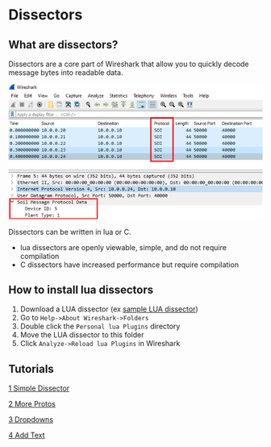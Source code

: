 # Dissectors

## What are dissectors?

Dissectors are a core part of Wireshark that allow you to quickly decode message bytes into readable data. 

![alt text](https://github.com/paramedicjack/Wireshark-for-Software-Engineers/blob/main/Dissectors/photos/dissectors1.PNG?raw=true)

Dissectors can be written in lua or C. 
* lua dissectors are openly viewable, simple, and do not require compilation
* C dissectors have increased performance but require compilation


## How to install lua dissectors

1. Download a LUA dissector (ex [sample LUA dissector](https://github.com/paramedicjack/Wireshark-for-Software-Engineers/blob/main/Dissectors/1%20Simple%20Dissector/dissectors/soildissector.lua "sample LUA dissector"))
2. Go to `Help->About Wireshark->Folders`
3. Double click the `Personal lua Plugins` directory
4. Move the LUA dissector to this folder
5. Click `Analyze->Reload lua Plugins` in Wireshark

## Tutorials

[1 Simple Dissector](https://github.com/paramedicjack/Wireshark-for-Software-Engineers/tree/main/Dissectors/1%20Simple%20Dissector "1 Simple Dissector")

[2 More Protos](https://github.com/paramedicjack/Wireshark-for-Software-Engineers/tree/main/Dissectors/2%20More%20Protos "2 More Protos")

[3 Dropdowns](https://github.com/paramedicjack/Wireshark-for-Software-Engineers/blob/main/Dissectors/3%20Dropdowns/README.md "3 Dropdowns")

[4 Add Text](https://github.com/paramedicjack/Wireshark-for-Software-Engineers/blob/main/Dissectors/4%20Add%20Text/README.md "4 Add Text")
